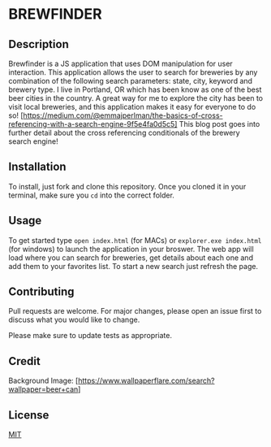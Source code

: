 # BREWFINDER

## Description

Brewfinder is a JS application that uses DOM manipulation for user interaction. This application allows the user to search for breweries by any combination of the following search parameters: state, city, keyword and brewery type. I live in Portland, OR which has been know as one of the best beer cities in the country. A great way for me to explore the city has been to visit local breweries, and this application makes it easy for everyone to do so! [https://medium.com/@emmajperlman/the-basics-of-cross-referencing-with-a-search-engine-9f5e4fa0d5c5] This blog post goes into further detail about the cross referencing conditionals of the brewery search engine!

## Installation

To install, just fork and clone this repository. Once you cloned it in your terminal, make sure you `cd` into the correct folder.

## Usage

To get started type `open index.html` (for MACs) or `explorer.exe index.html` (for windows) to launch the application in your broswer. The web app will load where you can search for breweries, get details about each one and add them to your favorites list. To start a new search just refresh the page. 

## Contributing

Pull requests are welcome. For major changes, please open an issue first to discuss what you would like to change.

Please make sure to update tests as appropriate.

## Credit
Background Image: [https://www.wallpaperflare.com/search?wallpaper=beer+can]

## License

[MIT](https://choosealicense.com/licenses/mit/)